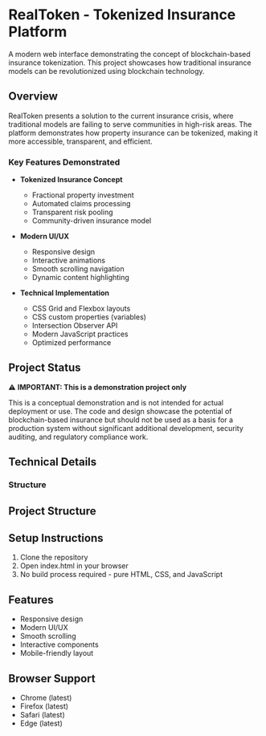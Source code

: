 # RealToken - Tokenized Insurance Platform

A modern web interface demonstrating the concept of blockchain-based insurance tokenization. This project showcases how traditional insurance models can be revolutionized using blockchain technology.

## Overview

RealToken presents a solution to the current insurance crisis, where traditional models are failing to serve communities in high-risk areas. The platform demonstrates how property insurance can be tokenized, making it more accessible, transparent, and efficient.

### Key Features Demonstrated

- **Tokenized Insurance Concept**
  - Fractional property investment
  - Automated claims processing
  - Transparent risk pooling
  - Community-driven insurance model

- **Modern UI/UX**
  - Responsive design
  - Interactive animations
  - Smooth scrolling navigation
  - Dynamic content highlighting

- **Technical Implementation**
  - CSS Grid and Flexbox layouts
  - CSS custom properties (variables)
  - Intersection Observer API
  - Modern JavaScript practices
  - Optimized performance

## Project Status

⚠️ **IMPORTANT: This is a demonstration project only**

This is a conceptual demonstration and is not intended for actual deployment or use. The code and design showcase the potential of blockchain-based insurance but should not be used as a basis for a production system without significant additional development, security auditing, and regulatory compliance work.

## Technical Details

### Structure

## Project Structure

## Setup Instructions

1. Clone the repository
2. Open index.html in your browser
3. No build process required - pure HTML, CSS, and JavaScript

## Features

- Responsive design
- Modern UI/UX
- Smooth scrolling
- Interactive components
- Mobile-friendly layout

## Browser Support

- Chrome (latest)
- Firefox (latest)
- Safari (latest)
- Edge (latest)

